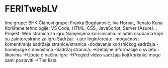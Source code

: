 # FERITwebLV

Ime grupe: BHK
Članovi grupe: Franka Bogdanović, Iva Horvat, Renato Kuna
Korištene tehnologije: VS Code, HTML, CSS, JavaScript, Server (Azure)...
Projekt: Web stranica za igru
Namjenjena korisnicima: mlađim osobama koje su zainteresirane za igru
Sadržaj: -user login/create
         -mogućnost komentiranja sadržaja stranice/stranica
         -dodavanje korisničkog sadržaja
         -homepage s novostima
         -Sadržaj stranica:
                  ->Detaljne informacije o svijetu i likovima
                  ->Upute o načinu igre
                  ->Pregled video sadržaja koji korisnici mogu sami postaviti
                  ->Tier lista
                  
